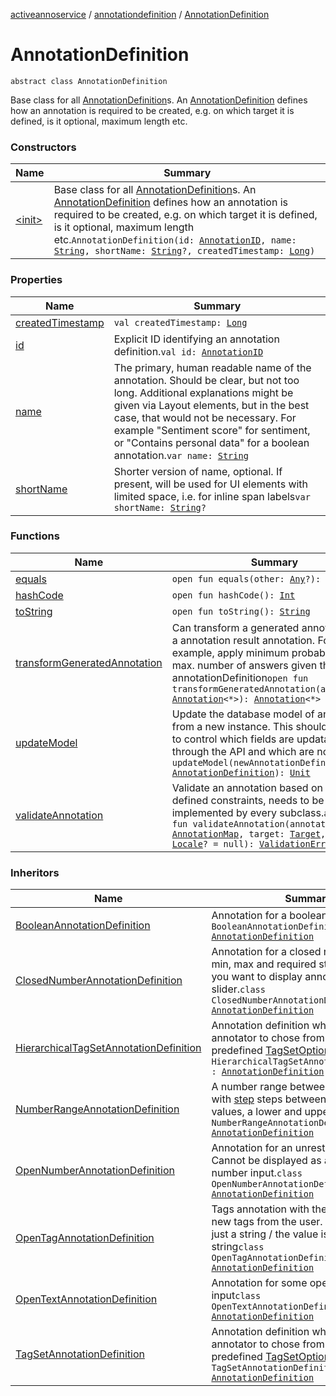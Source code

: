 [activeannoservice](../../index.md) / [annotationdefinition](../index.md) / [AnnotationDefinition](./index.md)

# AnnotationDefinition

`abstract class AnnotationDefinition`

Base class for all [AnnotationDefinition](./index.md)s. An [AnnotationDefinition](./index.md) defines how an annotation is required to be
created, e.g. on which target it is defined, is it optional, maximum length etc.

### Constructors

| Name | Summary |
|---|---|
| [&lt;init&gt;](-init-.md) | Base class for all [AnnotationDefinition](./index.md)s. An [AnnotationDefinition](./index.md) defines how an annotation is required to be created, e.g. on which target it is defined, is it optional, maximum length etc.`AnnotationDefinition(id: `[`AnnotationID`](../-annotation-i-d.md)`, name: `[`String`](https://kotlinlang.org/api/latest/jvm/stdlib/kotlin/-string/index.html)`, shortName: `[`String`](https://kotlinlang.org/api/latest/jvm/stdlib/kotlin/-string/index.html)`?, createdTimestamp: `[`Long`](https://kotlinlang.org/api/latest/jvm/stdlib/kotlin/-long/index.html)`)` |

### Properties

| Name | Summary |
|---|---|
| [createdTimestamp](created-timestamp.md) | `val createdTimestamp: `[`Long`](https://kotlinlang.org/api/latest/jvm/stdlib/kotlin/-long/index.html) |
| [id](id.md) | Explicit ID identifying an annotation definition.`val id: `[`AnnotationID`](../-annotation-i-d.md) |
| [name](name.md) | The primary, human readable name of the annotation. Should be clear, but not too long. Additional explanations might be given via Layout elements, but in the best case, that would not be necessary. For example "Sentiment score" for sentiment, or "Contains personal data" for a boolean annotation.`var name: `[`String`](https://kotlinlang.org/api/latest/jvm/stdlib/kotlin/-string/index.html) |
| [shortName](short-name.md) | Shorter version of name, optional. If present, will be used for UI elements with limited space, i.e. for inline span labels`var shortName: `[`String`](https://kotlinlang.org/api/latest/jvm/stdlib/kotlin/-string/index.html)`?` |

### Functions

| Name | Summary |
|---|---|
| [equals](equals.md) | `open fun equals(other: `[`Any`](https://kotlinlang.org/api/latest/jvm/stdlib/kotlin/-any/index.html)`?): `[`Boolean`](https://kotlinlang.org/api/latest/jvm/stdlib/kotlin/-boolean/index.html) |
| [hashCode](hash-code.md) | `open fun hashCode(): `[`Int`](https://kotlinlang.org/api/latest/jvm/stdlib/kotlin/-int/index.html) |
| [toString](to-string.md) | `open fun toString(): `[`String`](https://kotlinlang.org/api/latest/jvm/stdlib/kotlin/-string/index.html) |
| [transformGeneratedAnnotation](transform-generated-annotation.md) | Can transform a generated annotation into a annotation result annotation. For example, apply minimum probabilities or max. number of answers given the annotationDefinition`open fun transformGeneratedAnnotation(annotation: `[`Annotation`](../../document.annotation/-annotation.md)`<*>): `[`Annotation`](../../document.annotation/-annotation.md)`<*>` |
| [updateModel](update-model.md) | Update the database model of an instance from a new instance. This should be used to control which fields are updatable through the API and which are not.`open fun updateModel(newAnnotationDefinition: `[`AnnotationDefinition`](./index.md)`): `[`Unit`](https://kotlinlang.org/api/latest/jvm/stdlib/kotlin/-unit/index.html) |
| [validateAnnotation](validate-annotation.md) | Validate an annotation based on the defined constraints, needs to be implemented by every subclass.`abstract fun validateAnnotation(annotations: `[`AnnotationMap`](../../document.annotation/-annotation-map.md)`, target: `[`Target`](../../annotationdefinition.target/-target/index.md)`, locale: `[`Locale`](https://docs.oracle.com/javase/6/docs/api/java/util/Locale.html)`? = null): `[`ValidationError`](../../api.annotate.dto/-validation-error/index.md)`?` |

### Inheritors

| Name | Summary |
|---|---|
| [BooleanAnnotationDefinition](../-boolean-annotation-definition/index.md) | Annotation for a boolean input.`class BooleanAnnotationDefinition : `[`AnnotationDefinition`](./index.md) |
| [ClosedNumberAnnotationDefinition](../-closed-number-annotation-definition/index.md) | Annotation for a closed number with a min, max and required step. Necessary if you want to display annotation as a slider.`class ClosedNumberAnnotationDefinition : `[`AnnotationDefinition`](./index.md) |
| [HierarchicalTagSetAnnotationDefinition](../-hierarchical-tag-set-annotation-definition/index.md) | Annotation definition which requests the annotator to chose from a set of predefined [TagSetOption](#)s`class HierarchicalTagSetAnnotationDefinition : `[`AnnotationDefinition`](./index.md) |
| [NumberRangeAnnotationDefinition](../-number-range-annotation-definition/index.md) | A number range between [min](../-number-range-annotation-definition/min.md) and [max](../-number-range-annotation-definition/max.md) with [step](../-number-range-annotation-definition/step.md) steps between. Results in two values, a lower and upper value.`class NumberRangeAnnotationDefinition : `[`AnnotationDefinition`](./index.md) |
| [OpenNumberAnnotationDefinition](../-open-number-annotation-definition/index.md) | Annotation for an unrestricted number. Cannot be displayed as a slider, only number input.`class OpenNumberAnnotationDefinition : `[`AnnotationDefinition`](./index.md) |
| [OpenTagAnnotationDefinition](../-open-tag-annotation-definition/index.md) | Tags annotation with the ability to add new tags from the user. Here, the tag is just a string / the value is the actual string`class OpenTagAnnotationDefinition : `[`AnnotationDefinition`](./index.md) |
| [OpenTextAnnotationDefinition](../-open-text-annotation-definition/index.md) | Annotation for some open text input`class OpenTextAnnotationDefinition : `[`AnnotationDefinition`](./index.md) |
| [TagSetAnnotationDefinition](../-tag-set-annotation-definition/index.md) | Annotation definition which requests the annotator to chose from a set of predefined [TagSetOption](../-tag-set-annotation-definition/-tag-set-option/index.md)s`class TagSetAnnotationDefinition : `[`AnnotationDefinition`](./index.md) |
